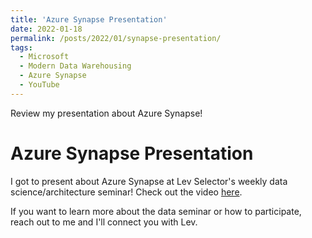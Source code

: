 ```yaml
---
title: 'Azure Synapse Presentation'
date: 2022-01-18
permalink: /posts/2022/01/synapse-presentation/
tags:
  - Microsoft
  - Modern Data Warehousing
  - Azure Synapse
  - YouTube
---
```


Review my presentation about Azure Synapse!

# Azure Synapse Presentation

I got to present about Azure Synapse at Lev Selector's weekly data science/architecture seminar! Check out the video [here](https://youtu.be/hXeAgc3P4Ak).

If you want to learn more about the data seminar or how to participate, reach out to me and I'll connect you with Lev.
